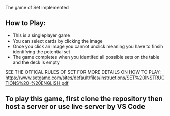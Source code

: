 The game of Set implemented

## How to Play:

- This is a singleplayer game
- You can select cards by clicking the image
-  Once you click an image you cannot unclick meaning you have to finsih identifying the potential set
- The game completes when you identifed all possible sets on the table and the deck is empty

SEE THE OFFICAL RULES OF SET FOR MORE DETAILS ON HOW TO PLAY: https://www.setgame.com/sites/default/files/instructions/SET%20INSTRUCTIONS%20-%20ENGLISH.pdf


## To play this game, first clone the repository then host a server or use live server by VS Code 

